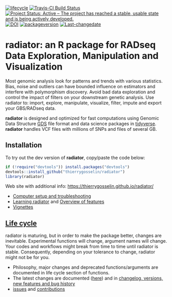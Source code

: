 
<!-- badges: start -->

[![lifecycle](https://img.shields.io/badge/lifecycle-maturing-blue.svg)](https://tidyverse.org/lifecycle/#maturing)
[![Travis-CI Build
Status](https://travis-ci.org/thierrygosselin/radiator.svg?branch=master)](https://travis-ci.org/thierrygosselin/radiator)
[![Project Status: Active – The project has reached a stable, usable
state and is being actively
developed.](http://www.repostatus.org/badges/latest/active.svg)](http://www.repostatus.org/#active)
[![DOI](https://zenodo.org/badge/DOI/10.5281/zenodo.3687060.svg)](https://doi.org/10.5281/zenodo.3687060)
[![packageversion](https://img.shields.io/badge/Package%20version-1.1.4-orange.svg)](commits/master)
[![Last-changedate](https://img.shields.io/badge/last%20change-2020--02--27-brightgreen.svg)](/commits/master)
<!-- badges: end -->

# radiator: an R package for RADseq Data Exploration, Manipulation and Visualization

Most genomic analysis look for patterns and trends with various
statistics. Bias, noise and outliers can have bounded influence on
estimators and interfere with polymorphism discovery. Avoid bad data
exploration and control the impact of filters on your downstream genetic
analysis. Use radiator to: import, explore, manipulate, visualize,
filter, impute and export your GBS/RADseq data.

**radiator** is designed and optimized for fast computations using
Genomic Data Structure [GDS](https://github.com/zhengxwen/gdsfmt) file
format and data science packages in
[tidyverse](https://www.tidyverse.org). **radiator** handles VCF files
with millions of SNPs and files of several GB.

## Installation

To try out the dev version of **radiator**, copy/paste the code below:

``` r
if (!require("devtools")) install.packages("devtools")
devtools::install_github("thierrygosselin/radiator")
library(radiator)
```

Web site with additional info:
<https://thierrygosselin.github.io/radiator/>

  - [Computer setup and
    troubleshooting](https://thierrygosselin.github.io/radiator/articles/rad_genomics_computer_setup.html)
  - [Learning
    radiator](https://thierrygosselin.github.io/radiator/articles/get_started.html)
    and [Overview of
    features](https://thierrygosselin.github.io/radiator/articles/get_started.html#overview)
  - [Vignettes](https://thierrygosselin.github.io/radiator/articles/index.html)

## [Life cycle](https://thierrygosselin.github.io/radiator/articles/life_cycle.html)

radiator is maturing, but in order to make the package better, changes
are inevitable. Experimental functions will change, argument names will
change. Your codes and workflows might break from time to time until
radiator is stable. Consequently, depending on your tolerance to change,
radiator might not be for you.

  - Philosophy, major changes and deprecated functions/arguments are
    documented in life cycle section of functions.
  - The latest changes are documented
    ([here](https://thierrygosselin.github.io/radiator/articles/life_cycle.html))
    and in [changelog, versions, new features and bug
    history](https://thierrygosselin.github.io/radiator/news/index.html)
  - [issues](https://github.com/thierrygosselin/radiator/issues/new/choose)
    and
    [contributions](https://github.com/thierrygosselin/radiator/issues/new/choose)

